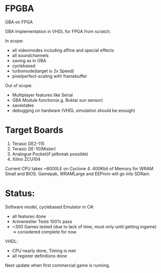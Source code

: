 # FPGBA

GBA on FPGA

GBA Implementation in VHDL for FPGA from scratch.

In scope:
- all videomodes including affine and special effects
- all soundchannels
- saving as in GBA
- cyclebased
- turbomode(target is 2x Speed)
- pixelperfect-scaling with framebuffer

Out of scope:
- Multiplayer features like Serial
- GBA Module function(e.g. Boktai sun sensor)
- savestates
- debugging on hardware (VHDL simulation should be enough)

# Target Boards
1. Terasic DE2-115
2. Terasic DE-10(Mister)
3. Analogue Pocket(if jailbreak possible)
4. Xilinx ZCU104

Current CPU takes ~6000LE on Cyclone 4.
400Kbit of Memory for WRAM Small and BIOS.
Gamepak, WRAMLarge and EEProm will go into SDRam.

# Status: 

Software model, cyclebased Emulator in C#:
- all features done
- Armwrestler Tests 100% pass
- ~300 Games tested (due to lack of time, most only until getting ingame)
-> considered complete for now

VHDL:
- CPU nearly done, Timing is met
- all register definitions done


Next update when first commercial game is running.

